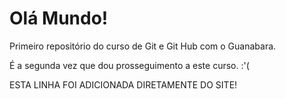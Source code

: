# Olá Mundo!
 Primeiro repositório do curso de Git e Git Hub com o Guanabara.

É a segunda vez que dou prosseguimento a este curso. :'(

ESTA LINHA FOI ADICIONADA DIRETAMENTE DO SITE!
